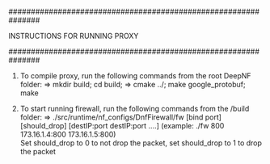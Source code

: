 ###############################################################

INSTRUCTIONS FOR RUNNING PROXY

###############################################################


1. To compile proxy, run the following commands from the root DeepNF folder:
    => mkdir build; cd build; 
    => cmake ../; make google_protobuf; make

2. To start running firewall, run the following commands from the /build folder:
    => ./src/runtime/nf_configs/DnfFirewall/fw [bind port] [should_drop] [destIP:port destIP:port ....] (example: ./fw 800 173.16.1.4:800 173.16.1.5:800)  
    Set should_drop to 0 to not drop the packet, set should_drop to 1 to drop the packet